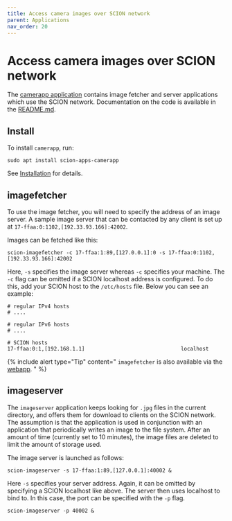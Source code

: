 ```yaml
---
title: Access camera images over SCION network
parent: Applications
nav_order: 20
---
```


# Access camera images over SCION network

The [camerapp application](https://github.com/netsec-ethz/scion-apps/) contains image fetcher and
server applications which use the SCION network. Documentation on the code is available in the
[README.md](https://github.com/netsec-ethz/scion-apps/blob/master/camerapp/README.md).

## Install

To install `camerapp`, run:
```shell
sudo apt install scion-apps-camerapp
```
See [Installation](/content/install/pkg/#applications) for details.

## imagefetcher

To use the image fetcher, you will need to specify the address of an image server. A sample image server that can be contacted by any client is set up at `17-ffaa:0:1102,[192.33.93.166]:42002`.

Images can be fetched like this:
```
scion-imagefetcher -c 17-ffaa:1:89,[127.0.0.1]:0 -s 17-ffaa:0:1102,[192.33.93.166]:42002
```

Here, `-s` specifies the image server whereas `-c` specifies your machine.
The `-c` flag can be omitted if a SCION localhost address is configured. To do this, add your
SCION host to the `/etc/hosts` file. Below you can see an example:

```
# regular IPv4 hosts
# ....

# regular IPv6 hosts
# ....

# SCION hosts
17-ffaa:0:1,[192.168.1.1]                               localhost
```

{% include alert type="Tip" content="
`imagefetcher` is also available via the [webapp](/content/apps/as_visualization/webapp_apps/).
" %}

## imageserver

The `imageserver` application keeps looking for `.jpg` files in the current directory, and offers them for download to clients on the SCION network. The assumption is that the application is used in conjunction with an application that periodically writes an image to the file system. After an amount of time (currently set to 10 minutes), the image files are deleted to limit the amount of storage used.

The image server is launched as follows:

```
scion-imageserver -s 17-ffaa:1:89,[127.0.0.1]:40002 &
```
Here `-s` specifies your server address. Again, it can be omitted by specifying a SCION localhost like above. The server then
uses localhost to bind to. In this case, the port can be specified with the `-p` flag.

```
scion-imageserver -p 40002 &
```
